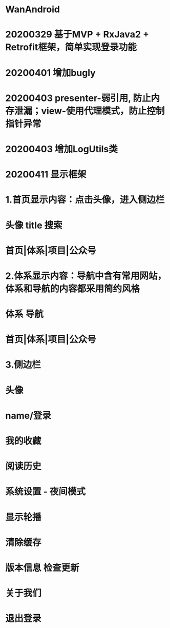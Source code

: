 # WanAndroid
# 20200329 基于MVP + RxJava2 + Retrofit框架，简单实现登录功能
# 20200401 增加bugly
# 20200403 presenter-弱引用, 防止内存泄漏；view-使用代理模式，防止控制指针异常
# 20200403 增加LogUtils类
# 20200411 显示框架
# 1.首页显示内容：点击头像，进入侧边栏
#   头像  title   搜索
#    
# 
# 首页|体系|项目|公众号
#
# 2.体系显示内容：导航中含有常用网站，体系和导航的内容都采用简约风格
#    体系      导航
#    
# 
# 首页|体系|项目|公众号
#
# 3.侧边栏   
#       头像
#     name/登录
# 
# 我的收藏   
# 阅读历史
# 系统设置 - 夜间模式   
#            显示轮播
#            清除缓存
#            版本信息   检查更新            
#            关于我们
#            退出登录
# 
#    
#     
  
